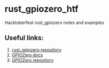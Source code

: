 # rust_gpiozero_htf
Hacktoberfest rust_gpiozero notes and examples

## Useful links:

1. [rust_gpiozero repository](https://github.com/rahul-thakoor/rust_gpiozero.git)
2. [GPIOZero docs](https://gpiozero.readthedocs.io/en/stable/index.html)
3. [GPIOZero repository](https://github.com/gpiozero/gpiozero)
